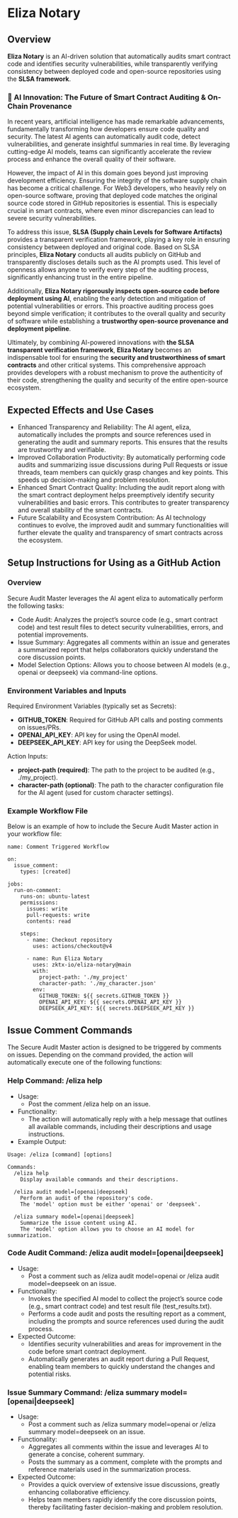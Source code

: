 # Eliza Notary

## Overview

**Eliza Notary** is an AI-driven solution that automatically audits smart contract code and identifies security vulnerabilities, while transparently verifying consistency between deployed code and open-source repositories using the **SLSA framework**.

### 🚀 AI Innovation: The Future of Smart Contract Auditing & On-Chain Provenance

In recent years, artificial intelligence has made remarkable advancements, fundamentally transforming how developers ensure code quality and security. The latest AI agents can automatically audit code, detect vulnerabilities, and generate insightful summaries in real time. By leveraging cutting-edge AI models, teams can significantly accelerate the review process and enhance the overall quality of their software.

However, the impact of AI in this domain goes beyond just improving development efficiency. Ensuring the integrity of the software supply chain has become a critical challenge. For Web3 developers, who heavily rely on open-source software, proving that deployed code matches the original source code stored in GitHub repositories is essential. This is especially crucial in smart contracts, where even minor discrepancies can lead to severe security vulnerabilities.

To address this issue, **SLSA (Supply chain Levels for Software Artifacts)** provides a transparent verification framework, playing a key role in ensuring consistency between deployed and original code. Based on SLSA principles, **Eliza Notary** conducts all audits publicly on GitHub and transparently discloses details such as the AI prompts used. This level of openness allows anyone to verify every step of the auditing process, significantly enhancing trust in the entire pipeline.

Additionally, **Eliza Notary rigorously inspects open-source code before deployment using AI**, enabling the early detection and mitigation of potential vulnerabilities or errors. This proactive auditing process goes beyond simple verification; it contributes to the overall quality and security of software while establishing a **trustworthy open-source provenance and deployment pipeline**.

Ultimately, by combining AI-powered innovations with **the SLSA transparent verification framework**, **Eliza Notary** becomes an indispensable tool for ensuring the **security and trustworthiness of smart contracts** and other critical systems. This comprehensive approach provides developers with a robust mechanism to prove the authenticity of their code, strengthening the quality and security of the entire open-source ecosystem.

## Expected Effects and Use Cases

- Enhanced Transparency and Reliability:
  The AI agent, eliza, automatically includes the prompts and source references used in generating the audit and summary reports. This ensures that the results are trustworthy and verifiable.
- Improved Collaboration Productivity:
  By automatically performing code audits and summarizing issue discussions during Pull Requests or issue threads, team members can quickly grasp changes and key points. This speeds up decision-making and problem resolution.
- Enhanced Smart Contract Quality:
  Including the audit report along with the smart contract deployment helps preemptively identify security vulnerabilities and basic errors. This contributes to greater transparency and overall stability of the smart contracts.
- Future Scalability and Ecosystem Contribution:
  As AI technology continues to evolve, the improved audit and summary functionalities will further elevate the quality and transparency of smart contracts across the ecosystem.

## Setup Instructions for Using as a GitHub Action

### Overview

Secure Audit Master leverages the AI agent eliza to automatically perform the following tasks:

- Code Audit:
  Analyzes the project’s source code (e.g., smart contract code) and test result files to detect security vulnerabilities, errors, and potential improvements.
- Issue Summary:
  Aggregates all comments within an issue and generates a summarized report that helps collaborators quickly understand the core discussion points.
- Model Selection Options:
  Allows you to choose between AI models (e.g., openai or deepseek) via command-line options.

### Environment Variables and Inputs

Required Environment Variables (typically set as Secrets):

- **GITHUB_TOKEN**: Required for GitHub API calls and posting comments on issues/PRs.
- **OPENAI_API_KEY**: API key for using the OpenAI model.
- **DEEPSEEK_API_KEY**: API key for using the DeepSeek model.

Action Inputs:

- **project-path (required)**:
  The path to the project to be audited (e.g., ./my_project).
- **character-path (optional)**:
  The path to the character configuration file for the AI agent (used for custom character settings).

### Example Workflow File

Below is an example of how to include the Secure Audit Master action in your workflow file:

```
name: Comment Triggered Workflow

on:
  issue_comment:
    types: [created]

jobs:
  run-on-comment:
    runs-on: ubuntu-latest
    permissions:
      issues: write
      pull-requests: write
      contents: read

    steps:
      - name: Checkout repository
        uses: actions/checkout@v4

      - name: Run Eliza Notary
        uses: zktx-io/eliza-notary@main
        with:
          project-path: './my_project'
          character-path: './my_character.json'
        env:
          GITHUB_TOKEN: ${{ secrets.GITHUB_TOKEN }}
          OPENAI_API_KEY: ${{ secrets.OPENAI_API_KEY }}
          DEEPSEEK_API_KEY: ${{ secrets.DEEPSEEK_API_KEY }}
```

## Issue Comment Commands

The Secure Audit Master action is designed to be triggered by comments on issues. Depending on the command provided, the action will automatically execute one of the following functions:

### Help Command: **/eliza help**

- Usage:
  - Post the comment /eliza help on an issue.
- Functionality:
  - The action will automatically reply with a help message that outlines all available commands, including their descriptions and usage instructions.
- Example Output:

```
Usage: /eliza [command] [options]

Commands:
  /eliza help
    Display available commands and their descriptions.

  /eliza audit model=[openai|deepseek]
    Perform an audit of the repository's code.
    The 'model' option must be either 'openai' or 'deepseek'.

  /eliza summary model=[openai|deepseek]
    Summarize the issue content using AI.
    The 'model' option allows you to choose an AI model for summarization.
```

### Code Audit Command: **/eliza audit model=[openai|deepseek]**

- Usage:
  - Post a comment such as /eliza audit model=openai or /eliza audit model=deepseek on an issue.
- Functionality:
  - Invokes the specified AI model to collect the project’s source code (e.g., smart contract code) and test result file (test_results.txt).
  - Performs a code audit and posts the resulting report as a comment, including the prompts and source references used during the audit process.
- Expected Outcome:
  - Identifies security vulnerabilities and areas for improvement in the code before smart contract deployment.
  - Automatically generates an audit report during a Pull Request, enabling team members to quickly understand the changes and potential risks.

### Issue Summary Command: **/eliza summary model=[openai|deepseek]**

- Usage:
  - Post a comment such as /eliza summary model=openai or /eliza summary model=deepseek on an issue.
- Functionality:
  - Aggregates all comments within the issue and leverages AI to generate a concise, coherent summary.
  - Posts the summary as a comment, complete with the prompts and reference materials used in the summarization process.
- Expected Outcome:
  - Provides a quick overview of extensive issue discussions, greatly enhancing collaborative efficiency.
  - Helps team members rapidly identify the core discussion points, thereby facilitating faster decision-making and problem resolution.

